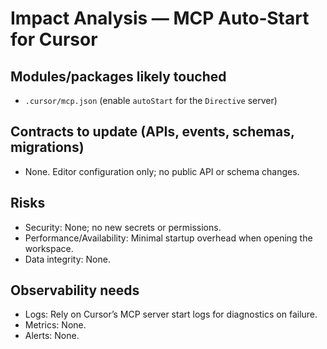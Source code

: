# Impact Analysis — MCP Auto‑Start for Cursor

## Modules/packages likely touched
- `.cursor/mcp.json` (enable `autoStart` for the `Directive` server)

## Contracts to update (APIs, events, schemas, migrations)
- None. Editor configuration only; no public API or schema changes.

## Risks
- Security: None; no new secrets or permissions.
- Performance/Availability: Minimal startup overhead when opening the workspace.
- Data integrity: None.

## Observability needs
- Logs: Rely on Cursor’s MCP server start logs for diagnostics on failure.
- Metrics: None.
- Alerts: None.


